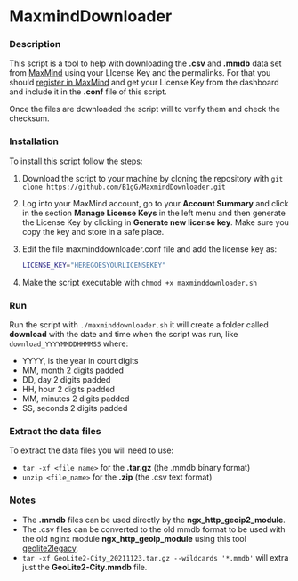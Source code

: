 # MaxmindDownloader
### Description

This script is a tool to help with downloading the **.csv** and **.mmdb** data set from [MaxMind](https://www.maxmind.com/en/home) using your LIcense Key and the permalinks. For that you should [register in MaxMind](https://dev.maxmind.com/geoip/geolite2-free-geolocation-data) and get your License Key from the dashboard and include it in the **.conf** file of this script.

Once the files are downloaded the script will to verify them and check the checksum.

### Installation

To install this script follow the steps:

1. Download the script to your machine by cloning the repository with `git clone https://github.com/B1gG/MaxmindDownloader.git`

2. Log into your MaxMind account, go to your **Account Summary** and click in the section **Manage License Keys** in the left menu and then generate the License Key by clicking in **Generate new license key**. Make sure you copy the key and store in a safe place.

3. Edit the file maxminddownloader.conf file and add the license key as:

   ```bash
   LICENSE_KEY="HEREGOESYOURLICENSEKEY"
   ```

4. Make the script executable with `chmod +x maxminddownloader.sh`

### Run

Run the script with `./maxminddownloader.sh` it will create a folder called **download** with the date and time when the script was run, like `download_YYYYMMDDHHMMSS` where:

- YYYY, is the year in court digits
- MM, month 2 digits padded 
- DD, day 2 digits padded 
- HH, hour 2 digits padded 
- MM, minutes 2 digits padded 
- SS, seconds 2 digits padded 

### Extract the data files

To extract the data files you will need to use:

- `tar -xf <file_name>` for the **.tar.gz** (the .mmdb binary format)
- `unzip <file_name>` for the **.zip** (the .csv text format)

### Notes

- The **.mmdb** files can be used directly by the **ngx_http_geoip2_module**.
- The .csv files can be converted to the old mmdb format to be used with the old nginx module **ngx_http_geoip_module** using this tool [geolite2legacy](https://github.com/sherpya/geolite2legacy).
- `tar -xf GeoLite2-City_20211123.tar.gz --wildcards '*.mmdb'` will extra just the **GeoLite2-City.mmdb** file.

